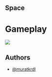 
## Space


# Gameplay

<img src="--" width="auto">

## Authors

- [@muratkrdl](https://github.com/muratkrdl)

